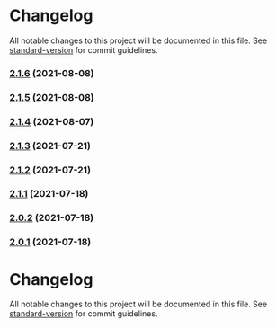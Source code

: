 # Changelog

All notable changes to this project will be documented in this file. See [standard-version](https://github.com/conventional-changelog/standard-version) for commit guidelines.

### [2.1.6](https://github.com/Uniswap/default-token-list/compare/v2.1.5...v2.1.6) (2021-08-08)

### [2.1.5](https://github.com/Uniswap/default-token-list/compare/v2.1.4...v2.1.5) (2021-08-08)

### [2.1.4](https://github.com/Uniswap/default-token-list/compare/v2.1.1...v2.1.4) (2021-08-07)

### [2.1.3](https://github.com/Uniswap/default-token-list/compare/v2.1.2...v2.1.3) (2021-07-21)

### [2.1.2](https://github.com/Uniswap/default-token-list/compare/v2.0.0...v2.1.2) (2021-07-21)

### [2.1.1](https://github.com/Uniswap/default-token-list/compare/v2.0.2...v2.1.1) (2021-07-18)

### [2.0.2](https://github.com/Uniswap/default-token-list/compare/v2.0.1...v2.0.2) (2021-07-18)

### [2.0.1](https://github.com/Uniswap/default-token-list/compare/v2.0.0...v2.0.1) (2021-07-18)

# Changelog

All notable changes to this project will be documented in this file. See [standard-version](https://github.com/conventional-changelog/standard-version) for commit guidelines.
